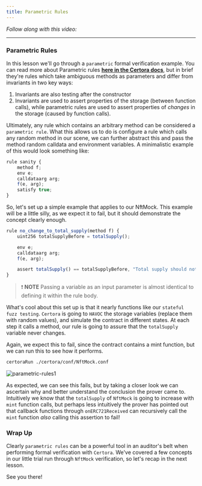 ```yaml
---
title: Parametric Rules
---
```


_Follow along with this video:_

---

### Parametric Rules

In this lesson we'll go through a `parametric` formal verification example. You can read more about Parametric rules [**here in the Certora docs**](https://docs.certora.com/en/latest/docs/user-guide/parametric.html), but in brief they're rules which take ambiguous methods as parameters and differ from invariants in two key ways:

1. Invariants are also testing after the constructor
2. Invariants are used to assert properties of the storage (between function calls), while parametric rules are used to assert properties of _changes_ in the storage (caused by function calls).

Ultimately, any rule which contains an arbitrary method can be considered a `parametric rule`. What this allows us to do is configure a rule which calls any random method in our scene, we can further abstract this and pass the method random calldata and environment variables. A minimalistic example of this would look something like:

```js
rule sanity {
    method f;
    env e;
    calldataarg arg;
    f(e, arg);
    satisfy true;
}
```

So, let's set up a simple example that applies to our NftMock. This example will be a little silly, as we expect it to fail, but it should demonstrate the concept clearly enough.

```js
rule no_change_to_total_supply(method f) {
    uint256 totalSupplyBefore = totalSupply();

    env e;
    calldataarg arg;
    f(e, arg);

    assert totalSupply() == totalSupplyBefore, "Total supply should not change!"
}

```

> ❗ **NOTE**
> Passing a variable as an input parameter is almost identical to defining it within the rule body.

What's cool about this set up is that it nearly functions like our `stateful fuzz testing`. `Certora` is going to `HAVOC` the storage variables (replace them with random values), and simulate the contract in different states. At each step it calls a method, our rule is going to assure that the `totalSupply` variable never changes.

Again, we expect this to fail, since the contract contains a mint function, but we can run this to see how it performs.

```bash
certoraRun ./certora/conf/NftMock.conf
```

![parametric-rules1](/formal-verification-3/8-parametric-rules/parametric-rules1.png)

As expected, we can see this fails, but by taking a closer look we can ascertain why and better understand the conclusion the prover came to. Intuitively we know that the `totalSupply` of `NftMock` is going to increase with `mint` function calls, but perhaps less intuitively the prover has pointed out that callback functions through `onERC721Received` can recursively call the `mint` function _also_ calling this assertion to fail!

### Wrap Up

Clearly `parametric rules` can be a powerful tool in an auditor's belt when performing formal verification with `Certora`. We've covered a few concepts in our little trial run through `NftMock` verification, so let's recap in the next lesson.

See you there!
